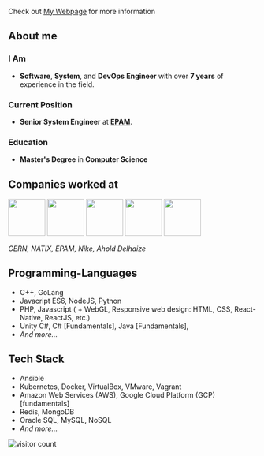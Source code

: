 
Check out [My Webpage](https://levankhelo.com) for more information


## About me
### I Am
- **Software**, **System**, and **DevOps** **Engineer** with over **7 years** of experience in the field.   
### Current Position
- **Senior System Engineer** at [**EPAM**](https://www.epam.com/).
### Education
- **Master's Degree** in **Computer Science**

## Companies worked at
<a href="https://www.cern.ch"> <img display="inline-block" height="75px"  src="https://logos-world.net/wp-content/uploads/2020/12/CERN-Logo.png"/></a> 
<a href="https://www.natix.io"><img display="inline-block" height="75px"  src="https://pnptc-media.s3.amazonaws.com/images/NATIX.max-500x500.png"/></a> 
<a href="https://www.epam.com"><img display="inline-block" height="75px"  src="https://logos-download.com/wp-content/uploads/2019/06/Epam_Systems_Logo.png"/></a>
<a href="https://www.nike.io"><img display="inline-block" height="75px"  src="https://logos-download.com/wp-content/uploads/2016/03/Nike_logo_emblem_logotype.png"/></a>
<a href="https://www.aholddelhaize.com/brands/"><img display="inline-block" height="75px"  src="https://upload.wikimedia.org/wikipedia/commons/thumb/3/36/Ahold_Delhaize.svg/188px-Ahold_Delhaize.svg.png?20221018210422"/></a>   

*CERN, NATIX, EPAM, Nike, Ahold Delhaize*

## Programming-Languages
- C++, GoLang
- Javacript ES6, NodeJS, Python
- PHP, Javascript ( + WebGL, Responsive web design: HTML, CSS, React-Native, ReactJS, etc.)
- Unity C#, C# [Fundamentals], Java [Fundamentals], 
- *And more...*

## Tech Stack
- Ansible
- Kubernetes, Docker, VirtualBox, VMware, Vagrant
- Amazon Web Services (AWS), Google Cloud Platform (GCP) [fundamentals]
- Redis, MongoDB
- Oracle SQL, MySQL, NoSQL
- *And more...*

  

![visitor count](https://profile-counter.glitch.me/levankhelo/count.svg)

